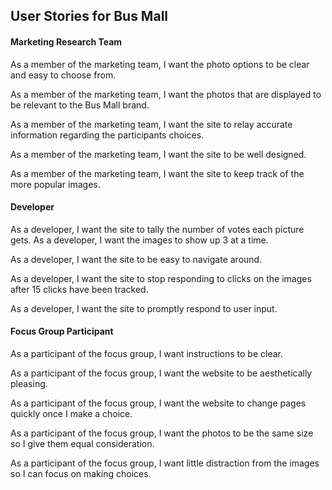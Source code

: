 ## User Stories for Bus Mall

#### Marketing Research Team

As a member of the marketing team, I want the photo options to be clear and easy to choose from.

As a member of the marketing team, I want the photos that are displayed to be relevant to the Bus Mall brand.

As a member of the marketing team, I want the site to relay accurate information regarding the participants choices.
 
As a member of the marketing team, I want the site to be well designed.

As a member of the marketing team, I want the site to keep track of the more popular images.

#### Developer

As a developer, I want the site to tally the number of votes each picture gets.
As a developer, I want the images to show up 3 at a time.

As a developer, I want the site to be easy to navigate around.

As a developer, I want the site to stop responding to clicks on the images after 15 clicks have been tracked.

As a developer, I want the site to promptly respond to user input.

#### Focus Group Participant

As a participant of the focus group, I want instructions to be clear.

As a participant of the focus group, I want the website to be aesthetically pleasing.

As a participant of the focus group, I want the website to change pages quickly once I make a choice.

As a participant of the focus group, I want the photos to be the same size so I give them equal consideration.

As a participant of the focus group, I want little distraction from the images so I can focus on making choices.
